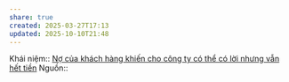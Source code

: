 ```yaml
---
share: true
created: 2025-03-27T17:13
updated: 2025-10-10T21:48
---
```

Khái niệm:: 
[Nợ của khách hàng khiến cho công ty có thể có lời nhưng vẫn hết tiền](../Ng%C3%A0nh%20ngh%E1%BB%81%20c%E1%BB%A5%20th%E1%BB%83/K%E1%BA%BF%20to%C3%A1n/B%C3%A1o%20c%C3%A1o/T%C3%A0i%20s%E1%BA%A3n,%20n%E1%BB%A3/N%E1%BB%A3%20c%E1%BB%A7a%20kh%C3%A1ch%20h%C3%A0ng%20khi%E1%BA%BFn%20cho%20c%C3%B4ng%20ty%20c%C3%B3%20th%E1%BB%83%20c%C3%B3%20l%E1%BB%9Di%20nh%C6%B0ng%20v%E1%BA%ABn%20h%E1%BA%BFt%20ti%E1%BB%81n.md)
Nguồn:: 